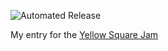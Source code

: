 ![Automated Release](https://github.com/NPException/pd-mechanic-game/actions/workflows/auto-release.yml/badge.svg)

My entry for the [Yellow Square Jam](https://itch.io/jam/yellow-square-jam)
